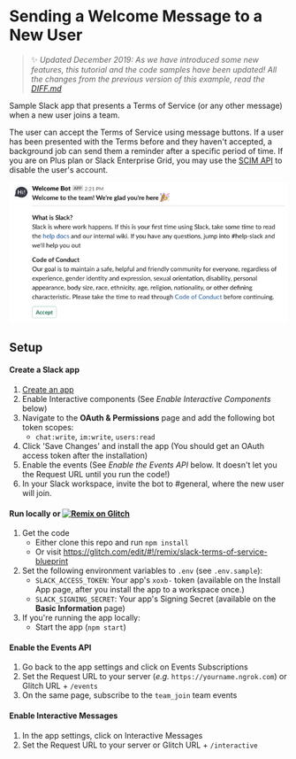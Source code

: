 # Sending a Welcome Message to a New User 

> :sparkles: *Updated December 2019: As we have introduced some new features, this tutorial and the code samples have been updated! All the changes from the previous version of this example, read the [DIFF.md](diff.md)*

Sample Slack app that presents a Terms of Service (or any other message) when a new user joins a team.

The user can accept the Terms of Service using message buttons. If a user has been presented with the Terms before and they haven't accepted, a background job can send them a reminder after a specific period of time. If you are on Plus plan or Slack Enterprise Grid, you may use the [SCIM API](https://api.slack.com/scim) to disable the user's account.

![term-of-service](screenshot.png)

## Setup

#### Create a Slack app

1. [Create an app](https://api.slack.com/apps)
2. Enable Interactive components (See *Enable Interactive Components* below)
3. Navigate to the **OAuth & Permissions** page and add the following bot token scopes:
    * `chat:write`, `im:write`, `users:read`
4. Click 'Save Changes' and install the app (You should get an OAuth access token after the installation)
5. Enable the events (See *Enable the Events API* below. It doesn't let you  the Request URL until you run the code!)
6. In your Slack workspace, invite the bot to #general, where the new user will join.

#### Run locally or [![Remix on Glitch](https://cdn.glitch.com/2703baf2-b643-4da7-ab91-7ee2a2d00b5b%2Fremix-button.svg)](https://glitch.com/edit/#!/remix/slack-terms-of-service-blueprint)
1. Get the code
    * Either clone this repo and run `npm install`
    * Or visit https://glitch.com/edit/#!/remix/slack-terms-of-service-blueprint
2. Set the following environment variables to `.env` (see `.env.sample`):
    * `SLACK_ACCESS_TOKEN`: Your app's `xoxb-` token (available on the Install App page, after you install the app to a workspace once.)
    * `SLACK_SIGNING_SECRET`: Your app's Signing Secret (available on the **Basic Information** page)
3. If you're running the app locally:
    * Start the app (`npm start`)

#### Enable the Events API
1. Go back to the app settings and click on Events Subscriptions
1. Set the Request URL to your server (*e.g.* `https://yourname.ngrok.com`) or Glitch URL + `/events`
1. On the same page, subscribe to the `team_join` team events

#### Enable Interactive Messages
1. In the app settings, click on Interactive Messages
1. Set the Request URL to your server or Glitch URL + `/interactive`
